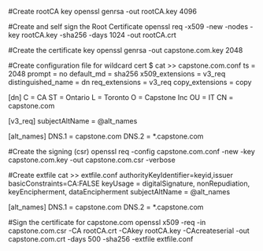 #Create rootCA key
openssl genrsa -out rootCA.key 4096

#Create and self sign the Root Certificate
openssl req -x509 -new -nodes -key rootCA.key -sha256 -days 1024 -out rootCA.crt

#Create the certificate key
openssl genrsa -out capstone.com.key 2048

#Create configuration file for wildcard cert
$ cat >> capstone.com.conf
ts = 2048
prompt = no
default_md = sha256
x509_extensions = v3_req
distinguished_name = dn
req_extensions = v3_req
copy_extensions = copy 

[dn]
C = CA
ST = Ontario
L = Toronto
O = Capstone Inc
OU = IT
CN = capstone.com

[v3_req]
subjectAltName = @alt_names

[alt_names]
DNS.1 = capstone.com
DNS.2 = *.capstone.com

#Create the signing (csr)
openssl req -config capstone.com.conf -new -key capstone.com.key -out capstone.com.csr -verbose

#Create extfile
cat >> extfile.conf
authorityKeyIdentifier=keyid,issuer
basicConstraints=CA:FALSE
keyUsage = digitalSignature, nonRepudiation, keyEncipherment, dataEncipherment
subjectAltName = @alt_names

[alt_names]
DNS.1 = capstone.com
DNS.2 = *.capstone.com

#Sign the certificate for capstone.com
openssl x509 -req -in capstone.com.csr -CA rootCA.crt -CAkey rootCA.key -CAcreateserial -out capstone.com.crt -days 500 -sha256 -extfile extfile.conf
